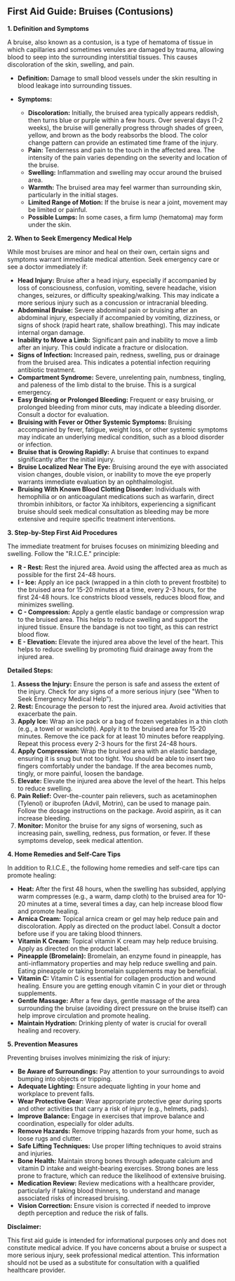 ## First Aid Guide: Bruises (Contusions)

**1. Definition and Symptoms**

A bruise, also known as a contusion, is a type of hematoma of tissue in which capillaries and sometimes venules are damaged by trauma, allowing blood to seep into the surrounding interstitial tissues. This causes discoloration of the skin, swelling, and pain.

*   **Definition:** Damage to small blood vessels under the skin resulting in blood leakage into surrounding tissues.

*   **Symptoms:**
    *   **Discoloration:** Initially, the bruised area typically appears reddish, then turns blue or purple within a few hours. Over several days (1-2 weeks), the bruise will generally progress through shades of green, yellow, and brown as the body reabsorbs the blood. The color change pattern can provide an estimated time frame of the injury.
    *   **Pain:** Tenderness and pain to the touch in the affected area. The intensity of the pain varies depending on the severity and location of the bruise.
    *   **Swelling:** Inflammation and swelling may occur around the bruised area.
    *   **Warmth:** The bruised area may feel warmer than surrounding skin, particularly in the initial stages.
    *   **Limited Range of Motion:** If the bruise is near a joint, movement may be limited or painful.
    *   **Possible Lumps:** In some cases, a firm lump (hematoma) may form under the skin.

**2. When to Seek Emergency Medical Help**

While most bruises are minor and heal on their own, certain signs and symptoms warrant immediate medical attention. Seek emergency care or see a doctor immediately if:

*   **Head Injury:** Bruise after a head injury, especially if accompanied by loss of consciousness, confusion, vomiting, severe headache, vision changes, seizures, or difficulty speaking/walking. This may indicate a more serious injury such as a concussion or intracranial bleeding.
*   **Abdominal Bruise:** Severe abdominal pain or bruising after an abdominal injury, especially if accompanied by vomiting, dizziness, or signs of shock (rapid heart rate, shallow breathing). This may indicate internal organ damage.
*   **Inability to Move a Limb:** Significant pain and inability to move a limb after an injury. This could indicate a fracture or dislocation.
*   **Signs of Infection:** Increased pain, redness, swelling, pus or drainage from the bruised area. This indicates a potential infection requiring antibiotic treatment.
*   **Compartment Syndrome:** Severe, unrelenting pain, numbness, tingling, and paleness of the limb distal to the bruise. This is a surgical emergency.
*   **Easy Bruising or Prolonged Bleeding:** Frequent or easy bruising, or prolonged bleeding from minor cuts, may indicate a bleeding disorder. Consult a doctor for evaluation.
*   **Bruising with Fever or Other Systemic Symptoms:** Bruising accompanied by fever, fatigue, weight loss, or other systemic symptoms may indicate an underlying medical condition, such as a blood disorder or infection.
*   **Bruise that is Growing Rapidly:** A bruise that continues to expand significantly after the initial injury.
*   **Bruise Localized Near The Eye:** Bruising around the eye with associated vision changes, double vision, or inability to move the eye properly warrants immediate evaluation by an ophthalmologist.
*   **Bruising With Known Blood Clotting Disorder:** Individuals with hemophilia or on anticoagulant medications such as warfarin, direct thrombin inhibitors, or factor Xa inhibitors, experiencing a significant bruise should seek medical consultation as bleeding may be more extensive and require specific treatment interventions.

**3. Step-by-Step First Aid Procedures**

The immediate treatment for bruises focuses on minimizing bleeding and swelling. Follow the "R.I.C.E." principle:

*   **R - Rest:** Rest the injured area. Avoid using the affected area as much as possible for the first 24-48 hours.
*   **I - Ice:** Apply an ice pack (wrapped in a thin cloth to prevent frostbite) to the bruised area for 15-20 minutes at a time, every 2-3 hours, for the first 24-48 hours. Ice constricts blood vessels, reduces blood flow, and minimizes swelling.
*   **C - Compression:** Apply a gentle elastic bandage or compression wrap to the bruised area. This helps to reduce swelling and support the injured tissue. Ensure the bandage is not too tight, as this can restrict blood flow.
*   **E - Elevation:** Elevate the injured area above the level of the heart. This helps to reduce swelling by promoting fluid drainage away from the injured area.

**Detailed Steps:**

1.  **Assess the Injury:** Ensure the person is safe and assess the extent of the injury. Check for any signs of a more serious injury (see "When to Seek Emergency Medical Help").
2.  **Rest:** Encourage the person to rest the injured area. Avoid activities that exacerbate the pain.
3.  **Apply Ice:** Wrap an ice pack or a bag of frozen vegetables in a thin cloth (e.g., a towel or washcloth). Apply it to the bruised area for 15-20 minutes. Remove the ice pack for at least 10 minutes before reapplying. Repeat this process every 2-3 hours for the first 24-48 hours.
4.  **Apply Compression:** Wrap the bruised area with an elastic bandage, ensuring it is snug but not too tight. You should be able to insert two fingers comfortably under the bandage. If the area becomes numb, tingly, or more painful, loosen the bandage.
5.  **Elevate:** Elevate the injured area above the level of the heart. This helps to reduce swelling.
6.  **Pain Relief:** Over-the-counter pain relievers, such as acetaminophen (Tylenol) or ibuprofen (Advil, Motrin), can be used to manage pain. Follow the dosage instructions on the package. Avoid aspirin, as it can increase bleeding.
7.  **Monitor:** Monitor the bruise for any signs of worsening, such as increasing pain, swelling, redness, pus formation, or fever. If these symptoms develop, seek medical attention.

**4. Home Remedies and Self-Care Tips**

In addition to R.I.C.E., the following home remedies and self-care tips can promote healing:

*   **Heat:** After the first 48 hours, when the swelling has subsided, applying warm compresses (e.g., a warm, damp cloth) to the bruised area for 10-20 minutes at a time, several times a day, can help increase blood flow and promote healing.
*   **Arnica Cream:** Topical arnica cream or gel may help reduce pain and discoloration. Apply as directed on the product label. Consult a doctor before use if you are taking blood thinners.
*   **Vitamin K Cream:** Topical vitamin K cream may help reduce bruising. Apply as directed on the product label.
*   **Pineapple (Bromelain):** Bromelain, an enzyme found in pineapple, has anti-inflammatory properties and may help reduce swelling and pain. Eating pineapple or taking bromelain supplements may be beneficial.
*   **Vitamin C:** Vitamin C is essential for collagen production and wound healing. Ensure you are getting enough vitamin C in your diet or through supplements.
*   **Gentle Massage:** After a few days, gentle massage of the area surrounding the bruise (avoiding direct pressure on the bruise itself) can help improve circulation and promote healing.
*   **Maintain Hydration:** Drinking plenty of water is crucial for overall healing and recovery.

**5. Prevention Measures**

Preventing bruises involves minimizing the risk of injury:

*   **Be Aware of Surroundings:** Pay attention to your surroundings to avoid bumping into objects or tripping.
*   **Adequate Lighting:** Ensure adequate lighting in your home and workplace to prevent falls.
*   **Wear Protective Gear:** Wear appropriate protective gear during sports and other activities that carry a risk of injury (e.g., helmets, pads).
*   **Improve Balance:** Engage in exercises that improve balance and coordination, especially for older adults.
*   **Remove Hazards:** Remove tripping hazards from your home, such as loose rugs and clutter.
*   **Safe Lifting Techniques:** Use proper lifting techniques to avoid strains and injuries.
*   **Bone Health:** Maintain strong bones through adequate calcium and vitamin D intake and weight-bearing exercises. Strong bones are less prone to fracture, which can reduce the likelihood of extensive bruising.
*   **Medication Review:** Review medications with a healthcare provider, particularly if taking blood thinners, to understand and manage associated risks of increased bruising.
*   **Vision Correction:** Ensure vision is corrected if needed to improve depth perception and reduce the risk of falls.

**Disclaimer:**

This first aid guide is intended for informational purposes only and does not constitute medical advice. If you have concerns about a bruise or suspect a more serious injury, seek professional medical attention. This information should not be used as a substitute for consultation with a qualified healthcare provider.
